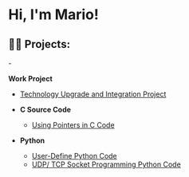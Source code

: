 <h1>Hi, I'm Mario! </h1>

<h2>👨‍💻 Projects:</h2>
 - 


 <b> Work Project </b>
 -  [Technology Upgrade and Integration Project](https://github.com/MarQuiroz0921/Technology-Upgrade-and-Integration-)
    
- <b>C Source Code</b>
     -  [Using Pointers in C Code](https://github.com/MarQuiroz0921/Pointers-)
 
- <b>Python</b>
     - [User-Define Python Code](https://github.com/MarQuiroz0921/Simple-User-Define-Function-in-Python)
     - [UDP/ TCP Socket Programming Python Code](https://github.com/MarQuiroz0921/Socket-Programming)
     
  
 



<!--

Here are some ideas to get you started:

- 🔭 I’m currently working on ...
- 🌱 I’m currently learning ...
- 👯 I’m looking to collaborate on ...
- 🤔 I’m looking for help with ...
- 💬 Ask me about ...
- 📫 How to reach me: ...
- 😄 Pronouns: ...
- ⚡ Fun fact: ...
-->
